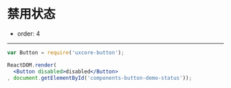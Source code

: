 # 禁用状态

- order: 4

---

````jsx
var Button = require('uxcore-button');

ReactDOM.render(
  <Button disabled>disabled</Button>
, document.getElementById('components-button-demo-status'));
````
